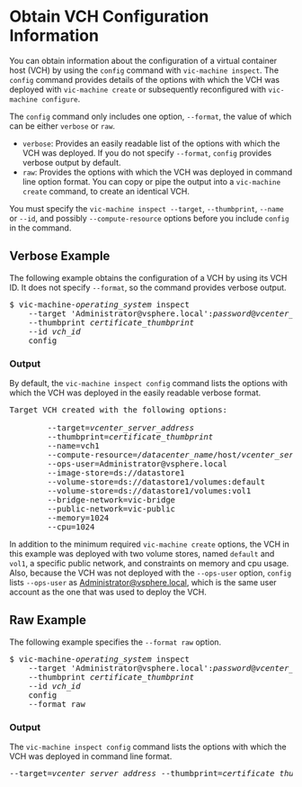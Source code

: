 # Obtain VCH Configuration Information #

You can obtain information about the configuration of a virtual container host (VCH) by using the `config` command with `vic-machine inspect`. The `config` command provides details of the options with which the VCH was deployed with `vic-machine create` or subsequently reconfigured with  `vic-machine configure`. 

The `config` command only includes one option, `--format`, the value of which can be either `verbose` or `raw`. 

- `verbose`: Provides an easily readable list of the options with which the VCH was deployed. If you do not specify `--format`, `config` provides verbose output by default. 
- `raw`: Provides the options with which the VCH was deployed in command line option format. You can copy or pipe the output into a `vic-machine create` command, to create an identical VCH.

You must specify the `vic-machine inspect --target`, `--thumbprint`, `--name` or `--id`, and possibly `--compute-resource` options before you include  `config` in the command.

## Verbose Example ##

The following example obtains the configuration of a VCH by using its VCH ID. It does not specify `--format`, so the command provides verbose output.

<pre>$ vic-machine-<i>operating_system</i> inspect
    --target 'Administrator@vsphere.local':<i>password</i>@<i>vcenter_server_address</i>
    --thumbprint <i>certificate_thumbprint</i>
    --id <i>vch_id</i>
    config
</pre>


### Output ###

By default, the `vic-machine inspect config` command lists the options with which the VCH was deployed in the easily readable verbose format. 

<pre>Target VCH created with the following options:

        --target=<i>vcenter_server_address</i>
        --thumbprint=<i>certificate_thumbprint</i>
        --name=vch1
        --compute-resource=/<i>datacenter_name</i>/host/<i>vcenter_server_address</i>/Resources
        --ops-user=Administrator@vsphere.local
        --image-store=ds://datastore1
        --volume-store=ds://datastore1/volumes:default
        --volume-store=ds://datastore1/volumes:vol1
        --bridge-network=vic-bridge
        --public-network=vic-public
        --memory=1024
        --cpu=1024</pre>

In addition to the minimum required `vic-machine create` options, the VCH in this example was deployed with two volume stores, named `default` and `vol1`, a specific public network, and constraints on memory and cpu usage. Also, because the VCH was not deployed with the `--ops-user` option, `config` lists `--ops-user` as Administrator@vsphere.local, which is the same user account as the one that was used to deploy the VCH.

## Raw Example ##

The following example specifies the `--format raw` option.

<pre>$ vic-machine-<i>operating_system</i> inspect
    --target 'Administrator@vsphere.local':<i>password</i>@<i>vcenter_server_address</i>
    --thumbprint <i>certificate_thumbprint</i>
    --id <i>vch_id</i>
    config 
    --format raw
</pre>


### Output ###

The `vic-machine inspect config` command lists the options with which the VCH was deployed in command line format. 

<pre>--target=<i>vcenter_server_address</i> --thumbprint=<i>certificate_thumbprint</i> --name=vch1 --compute-resource=/<i>datacenter_name</i>/host/<i>vcenter_server_address</i>/Resources --ops-user=Administrator@vsphere.local --image-store=ds://datastore1 --volume-store=ds://datastore1%5Cvolumes%5Ctlsverify:default --volume-store=ds://datastore1%5Cvolumes%5Cconfigtest:vol1 --bridge-network=vic-bridge --public-network=vic-public --memory=1024 --cpu=1024</pre>